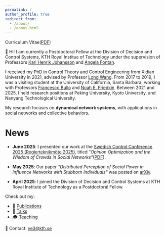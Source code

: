 ```yaml
---
permalink: /
author_profile: true
redirect_from: 
  - /about/
  - /about.html
---
```


Curriculum Vitae([PDF](https://tinybeta.github.io/assets/papers/CVYe.pdf))

👋 Hi! I am currently a Postdoctoral Fellow at the Division of Decision and Control Systems, KTH Royal Institue of Technology under the supervision of Professors [Karl Henrik Johansson](https://people.kth.se/~kallej/) and [Angela Fontan](https://angelafontan.github.io/).

I received my PhD in Control Theory and Control Engineering from Xidian University in 2021, advised by Professor [Long Wang](https://www.ai.pku.edu.cn/en/info/1406/1812.htm). From 2017 to 2019, I was a visiting student at the University of California, Santa Barbara, working with Professors [Francesco Bullo](https://fbullo.github.io/) and [Noah E. Friedkin](https://www.soc.ucsb.edu/people/noah-friedkin). Between 2021 and 2025, I held research positions at Peking University, Kyoto University, and Nanyang Technological University.

My research focuses on **dynamical network systems**, with applications in social networks and collective behaviors. 


News
======
- **June 2025**: I presented our work at the [Swedish Control Conference 2025 (Reglerteknikmöte 2025)](https://reglermote2025.control.lth.se/), titled _"Opinion Optimization and the Wisdom of Crowds in Social Networks"_([PDF](https://tinybeta.github.io/assets/papers/SCC2025.pdf)).

- **May 2025**: Our paper _"Distributed Perception of Social Power in Influence Networks with Stubborn Individuals"_ was posted on [arXiv](https://arxiv.org/abs/2506.01169).

- **April 2025**: I joined the Division of Decision and Control Systems at KTH Royal Institute of Technology as a Postdoctoral Fellow.






Check out my:
- 📄 [Publications](/publications/)
- 🎤 [Talks](/talks/)
- 🎓 [Teaching](/teaching/)

📧 Contact: [ye3@kth.se](mailto:ye3@kth.se)
